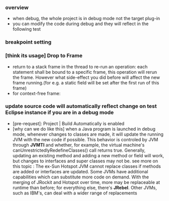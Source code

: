 ### overview
* when debug, the whole project is in debug mode not the target plug-in
* you can modify the code during debug and they will reflect in the following test



### breakpoint setting



### [think its usage] Drop to Frame
* return to a stack frame in the thread to re-run an operation: each statement shall be bound to a specific frame, this operation will rerun the frame. However what side-effect you did before will affect the new frame running.(for e.g. a static field will be set after the first run of this frame)
* for context-free frame: 


###  update source code will automatically reflect change on test Eclipse instance if you are in a debug mode
* [pre-request]: Project | Build Automatically is enabled
* [why can we do like this] when a Java program is launched in debug mode, whenever changes to classes are made, it will update the running JVM with the new code if possible. This behavior is controled by JVM through **JVMTI** and whether, for example, the
virtual machine's canUnrestrictedlyRedefineClasses() call returns true. Generally, updating an existing method and adding a new method or field will work, but changes to interfaces and super classes may not be. 
see more on this topic : 
The ex-Sun Hotspot JVM cannot replace classes if methods are added or
interfaces are updated. Some JVMs have additional capabilities which can
substitute more code on demand. With the merging of JRockit and Hotspot
over time, more may be replaceable at runtime than before; for everything
else, there's **JRebel**.
Other JVMs, such as IBM's, can deal with a wider range of replacements
